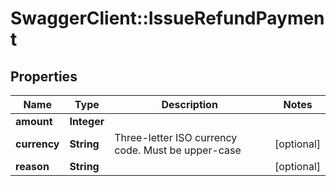 # SwaggerClient::IssueRefundPayment

## Properties
Name | Type | Description | Notes
------------ | ------------- | ------------- | -------------
**amount** | **Integer** |  | 
**currency** | **String** | Three-letter ISO currency code. Must be upper-case | [optional] 
**reason** | **String** |  | [optional] 

